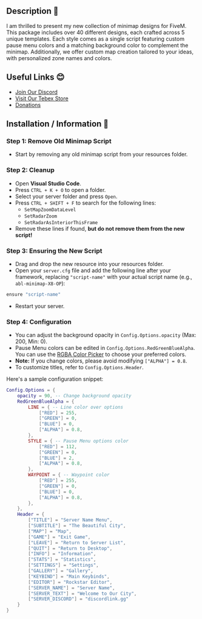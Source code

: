 ## __Description 🔑__

I am thrilled to present my new collection of minimap designs for FiveM. This package includes over 40 different designs, each crafted across 5 unique templates. Each style comes as a single script featuring custom pause menu colors and a matching background color to complement the minimap. Additionally, we offer custom map creation tailored to your ideas, with personalized zone names and colors.

## __Useful Links 😊__

- [Join Our Discord](https://discord.gg/jgM5jW3rrN)
- [Visit Our Tebex Store](https://0resmonclub.tebex.io)
- [Donations](https://paypal.me/ablframework?country.x=FR&locale.x=fr_FR)

## __Installation / Information 📖__

### Step 1: Remove Old Minimap Script
- Start by removing any old minimap script from your resources folder.

### Step 2: Cleanup
- Open **Visual Studio Code**.
- Press `CTRL + K + O` to open a folder.
- Select your server folder and press `Open`.
- Press `CTRL + SHIFT + F` to search for the following lines:  
   - `SetMapZoomDataLevel`
   - `SetRadarZoom`
   - `SetRadarAsInteriorThisFrame`  
- Remove these lines if found, **but do not remove them from the new script!**

### Step 3: Ensuring the New Script
- Drag and drop the new resource into your resources folder.
- Open your `server.cfg` file and add the following line after your framework, replacing `"script-name"` with your actual script name (e.g., `abl-minimap-X8-OP`):

```lua
ensure "script-name"
```

- Restart your server.

### Step 4: Configuration
- You can adjust the background opacity in `Config.Options.opacity` (Max: 200, Min: 0).
- Pause Menu colors can be edited in `Config.Options.RedGreenBlueAlpha`. You can use the [RGBA Color Picker](https://rgbacolorpicker.com/) to choose your preferred colors.
- **Note:** If you change colors, please avoid modifying `["ALPHA"] = 0.8`.
- To customize titles, refer to `Config.Options.Header`.

Here's a sample configuration snippet:

```lua
Config.Options = {
    opacity = 90, -- Change background opacity
    RedGreenBlueAlpha = {
        LINE = { -- Line color over options
            ["RED"] = 255,
            ["GREEN"] = 0,
            ["BLUE"] = 0,
            ["ALPHA"] = 0.8,
        },
        STYLE = { -- Pause Menu options color
            ["RED"] = 112,
            ["GREEN"] = 0,
            ["BLUE"] = 2,
            ["ALPHA"] = 0.8,
        },
        WAYPOINT = { -- Waypoint color
            ["RED"] = 255,
            ["GREEN"] = 0,
            ["BLUE"] = 0,
            ["ALPHA"] = 0.8,
        },
    },
    Header = {
        ["TITLE"] = "Server Name Menu",
        ["SUBTITLE"] = "The Beautiful City",
        ["MAP"] = "Map",
        ["GAME"] = "Exit Game",
        ["LEAVE"] = "Return to Server List",
        ["QUIT"] = "Return to Desktop",
        ["INFO"] = "Information",
        ["STATS"] = "Statistics",
        ["SETTINGS"] = "Settings",
        ["GALLERY"] = "Gallery",
        ["KEYBIND"] = "Main Keybinds",
        ["EDITOR"] = "Rockstar Editor",
        ["SERVER_NAME"] = "Server Name",
        ["SERVER_TEXT"] = "Welcome to Our City",
        ["SERVER_DISCORD"] = "discordlink.gg"
    }
}
```
